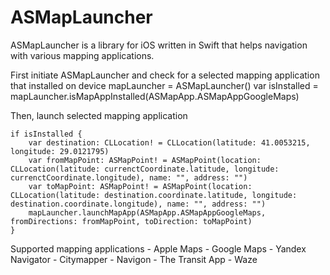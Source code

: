 # ASMapLauncher
ASMapLauncher is a library for iOS written in Swift that helps navigation with various mapping applications.

First initiate ASMapLauncher and check for a selected mapping application that installed on device
	mapLauncher = ASMapLauncher()
	var isInstalled = mapLauncher.isMapAppInstalled(ASMapApp.ASMapAppGoogleMaps)
	
Then, launch selected mapping application

	if isInstalled {
		var destination: CLLocation! = CLLocation(latitude: 41.0053215, longitude: 29.0121795)
    	var fromMapPoint: ASMapPoint! = ASMapPoint(location: CLLocation(latitude: currenctCoordinate.latitude, longitude: currenctCoordinate.longitude), name: "", address: "")
        var toMapPoint: ASMapPoint! = ASMapPoint(location: CLLocation(latitude: destination.coordinate.latitude, longitude: destination.coordinate.longitude), name: "", address: "")
        mapLauncher.launchMapApp(ASMapApp.ASMapAppGoogleMaps, fromDirections: fromMapPoint, toDirection: toMapPoint)
    }

Supported mapping applications
	- Apple Maps
	- Google Maps
	- Yandex Navigator
	- Citymapper
	- Navigon
	- The Transit App
	- Waze